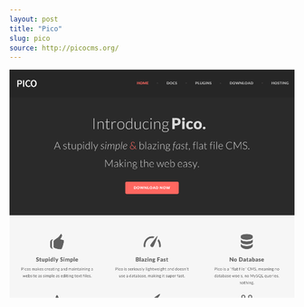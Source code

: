```yaml
---
layout: post
title: "Pico"
slug: pico
source: http://picocms.org/
---
```


<img src="/screenshots/pico.png">
